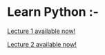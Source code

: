 # Learn Python :-

   [Lecture 1 available now!](https://github.com/parthshingari28/learn-python/blob/main/Lecture%201(%20learn-python%20).ipynb) 
   
   [Lecture 2 available now!](https://github.com/parthshingari28/learn-python/blob/main/Lecture%202%20(Learn%20python).ipynb)

